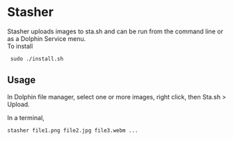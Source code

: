 # Stasher

Stasher uploads images to sta.sh and can be run from the command line or as a Dolphin Service menu.  
To install  
```
 sudo ./install.sh
```

## Usage
In Dolphin file manager, select one or more images, right click, then Sta.sh > Upload.  

In a terminal, 
```
stasher file1.png file2.jpg file3.webm ...
```
